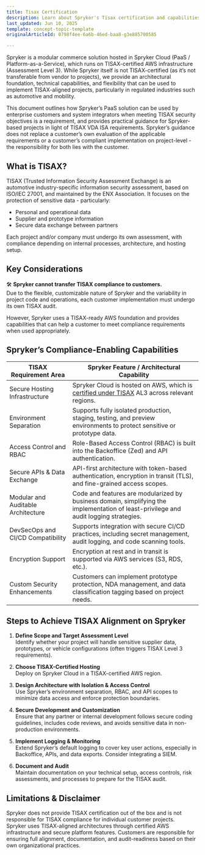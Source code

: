 ```yaml
---
title: Tisax Certification
description: Learn about Spryker's Tisax certification and capabilities enabling Tisax in automotive.
last_updated: Jun 10, 2025
template: concept-topic-template
originalArticleId: 0798f4ee-6a6b-46ed-baa8-g3e885700585

---
```


Spryker is a modular commerce solution hosted in Spryker Cloud (PaaS / Platform-as-a-Service), which runs on TISAX-certified AWS infrastructure (Assessment Level 3). While Spryker itself is not TISAX-certified (as it’s not transferable from vendor to projects), we provide an architectural foundation, technical capabilities, and flexibility that can be used to implement TISAX-aligned projects, particularly in regulated industries such as automotive and mobility.

This document outlines how Spryker’s PaaS solution can be used by enterprise customers and system integrators when meeting TISAX security objectives is a requirement, and provides practical guidance for Spryker-based projects in light of TISAX VDA ISA requirements. Spryker’s guidance does not replace a customer’s own evaluation of the applicable requirements or a customer’s compliant implementation on project-level - the responsibility for both lies with the customer.

## What is TISAX?

TISAX (Trusted Information Security Assessment Exchange) is an automotive industry-specific information security assessment, based on ISO/IEC 27001, and maintained by the ENX Association. It focuses on the protection of sensitive data - particularly:

- Personal and operational data
- Supplier and prototype information
- Secure data exchange between partners

Each project and/or company must undergo its own assessment, with compliance depending on internal processes, architecture, and hosting setup.

## Key Considerations

🛠 **Spryker cannot transfer TISAX compliance to customers.**  
Due to the flexible, customizable nature of Spryker and the variability in project code and operations, each customer implementation must undergo its own TISAX audit.

However, Spryker uses a TISAX-ready AWS foundation and provides capabilities that can help a customer to meet compliance requirements when used appropriately.

## Spryker’s Compliance-Enabling Capabilities

| TISAX Requirement Area            | Spryker Feature / Architectural Capability                                                                                            |
|----------------------------------|---------------------------------------------------------------------------------------------------------------------------------------|
| Secure Hosting Infrastructure    | Spryker Cloud is hosted on AWS, which is [certified under TISAX](https://aws.amazon.com/de/compliance/tisax/) AL3 across relevant regions.                                       |
| Environment Separation           | Supports fully isolated production, staging, testing, and preview environments to protect sensitive or prototype data.                |
| Access Control and RBAC          | Role-Based Access Control (RBAC) is built into the Backoffice (Zed) and API authentication.                                           |
| Secure APIs & Data Exchange      | API-first architecture with token-based authentication, encryption in transit (TLS), and fine-grained access scopes.                  |
| Modular and Auditable Architecture | Code and features are modularized by business domain, simplifying the implementation of least-privilege and audit logging strategies. |
| DevSecOps and CI/CD Compatibility | Supports integration with secure CI/CD practices, including secret management, audit logging, and code scanning tools.                |
| Encryption Support               | Encryption at rest and in transit is supported via AWS services (S3, RDS, etc.).                                                      |
| Custom Security Enhancements     | Customers can implement prototype protection, NDA management, and data classification tagging based on project needs.                 |

## Steps to Achieve TISAX Alignment on Spryker

1. **Define Scope and Target Assessment Level**  
   Identify whether your project will handle sensitive supplier data, prototypes, or vehicle configurations (often triggers TISAX Level 3 requirements).

2. **Choose TISAX-Certified Hosting**  
   Deploy on Spryker Cloud in a TISAX-certified AWS region.

3. **Design Architecture with Isolation & Access Control**  
   Use Spryker’s environment separation, RBAC, and API scopes to minimize data access and enforce protection boundaries.

4. **Secure Development and Customization**  
   Ensure that any partner or internal development follows secure coding guidelines, includes code reviews, and avoids sensitive data in non-production environments.

5. **Implement Logging & Monitoring**  
   Extend Spryker’s default logging to cover key user actions, especially in Backoffice, APIs, and data exports. Consider integrating a SIEM.

6. **Document and Audit**  
   Maintain documentation on your technical setup, access controls, risk assessments, and processes to prepare for the TISAX audit.

## Limitations & Disclaimer

Spryker does not provide TISAX certification out of the box and is not responsible for TISAX compliance for individual customer projects.  
Spryker uses TISAX-aligned architectures through certified AWS infrastructure and secure platform features. Customers are responsible for ensuring full alignment, documentation, and audit-readiness based on their own organizational practices.
